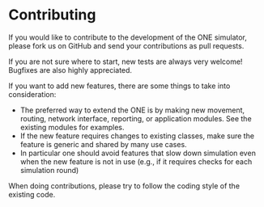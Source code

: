 # Contributing

If you would like to contribute to the development of the ONE simulator, please fork us on GitHub and send your contributions as pull requests.

If you are not sure where to start, new tests are always very welcome! Bugfixes are also highly appreciated.

If you want to add new features, there are some things to take into consideration:

* The preferred way to extend the ONE is by making new movement, routing, network interface, reporting, or application modules. See the existing modules for examples.
* If the new feature requires changes to existing classes, make sure the feature is generic and shared by many use cases.
* In particular one should avoid features that slow down simulation even when the new feature is not in use (e.g., if it requires checks for each simulation round)

When doing contributions, please try to follow the coding style of the existing code.
